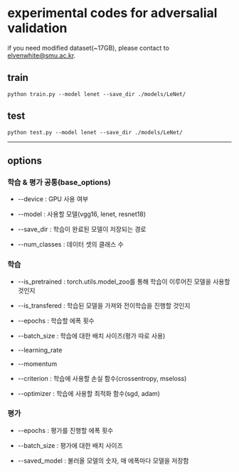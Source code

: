 # experimental codes for adversalial validation

if you need modified dataset(~17GB), please contact to elvenwhite@smu.ac.kr.

## train

`python train.py --model lenet --save_dir ./models/LeNet/`

## test

`python test.py --model lenet --save_dir ./models/LeNet/`

---

## options

### 학습 & 평가 공통(base_options)

* --device : GPU 사용 여부

* --model : 사용할 모델(vgg16, lenet, resnet18)

* --save_dir : 학습이 완료된 모델이 저장되는 경로

* --num_classes : 데이터 셋의 클래스 수

### 학습

* --is_pretrained : torch.utils.model_zoo를 통해 학습이 이루어진 모델을 사용할 것인지

* --is_transfered : 학습된 모델을 가져와 전이학습을 진행할 것인지

* --epochs : 학습할 에폭 횟수

* --batch_size : 학습에 대한 배치 사이즈(평가 따로 사용)

* --learning_rate

* --momentum

* --criterion : 학습에 사용할 손실 함수(crossentropy, mseloss)

* --optimizer : 학습에 사용할 최적화 함수(sgd, adam)

### 평가

* --epochs : 평가를 진행할 에폭 횟수

* --batch_size : 평가에 대한 배치 사이즈

* --saved_model : 불러올 모델의 숫자, 매 에폭마다 모델을 저장함

